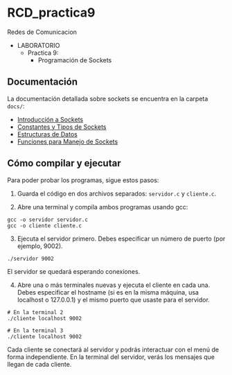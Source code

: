 # RCD_practica9

Redes de Comunicacion
 - LABORATORIO
    - Practica 9:
      - Programación de Sockets

## Documentación

La documentación detallada sobre sockets se encuentra en la carpeta `docs/`:

- [Introducción a Sockets](docs/01_introduccion.md)
- [Constantes y Tipos de Sockets](docs/02_constantes.md)
- [Estructuras de Datos](docs/03_estructuras.md)
- [Funciones para Manejo de Sockets](docs/04_funciones.md)

## Cómo compilar y ejecutar

Para poder probar los programas, sigue estos pasos:

1. Guarda el código en dos archivos separados: `servidor.c` y `cliente.c`.

2. Abre una terminal y compila ambos programas usando gcc:

```shell
gcc -o servidor servidor.c
gcc -o cliente cliente.c
```

3. Ejecuta el servidor primero. Debes especificar un número de puerto (por ejemplo, 9002).

```shell
./servidor 9002
```

El servidor se quedará esperando conexiones.

4. Abre una o más terminales nuevas y ejecuta el cliente en cada una. Debes especificar el hostname (si es en la misma máquina, usa localhost o 127.0.0.1) y el mismo puerto que usaste para el servidor.

```shell
# En la terminal 2
./cliente localhost 9002

# En la terminal 3
./cliente localhost 9002
```

Cada cliente se conectará al servidor y podrás interactuar con el menú de forma independiente. En la terminal del servidor, verás los mensajes que llegan de cada cliente.
